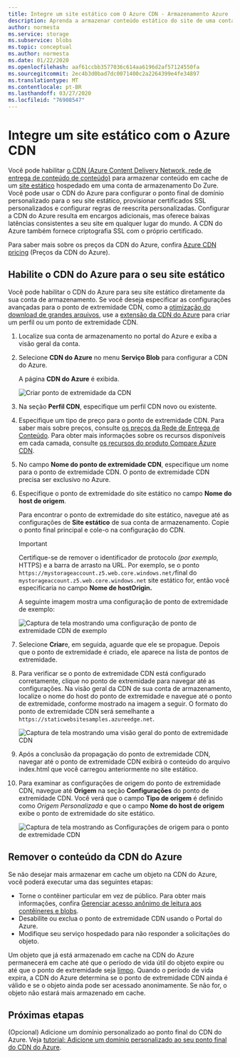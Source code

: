 ```yaml
---
title: Integre um site estático com O Azure CDN - Armazenamento Azure
description: Aprenda a armazenar conteúdo estático do site de uma conta do Azure Storage usando cdn (Azure Content Delivery Network, rede de entrega de conteúdo do Azure).
author: normesta
ms.service: storage
ms.subservice: blobs
ms.topic: conceptual
ms.author: normesta
ms.date: 01/22/2020
ms.openlocfilehash: aaf61ccbb3577036c614aa6196d2af57124550fa
ms.sourcegitcommit: 2ec4b3d0bad7dc0071400c2a2264399e4fe34897
ms.translationtype: MT
ms.contentlocale: pt-BR
ms.lasthandoff: 03/27/2020
ms.locfileid: "76908547"
---
```

# <a name="integrate-a-static-website-with-azure-cdn"></a>Integre um site estático com o Azure CDN

Você pode habilitar [o CDN (Azure Content Delivery Network, rede de entrega de conteúdo de conteúdo)](../../cdn/cdn-overview.md) para armazenar conteúdo em cache de um [site estático](storage-blob-static-website.md) hospedado em uma conta de armazenamento Do Zure. Você pode usar o CDN do Azure para configurar o ponto final de domínio personalizado para o seu site estático, provisionar certificados SSL personalizados e configurar regras de reescrita personalizadas. Configurar a CDN do Azure resulta em encargos adicionais, mas oferece baixas latências consistentes a seu site em qualquer lugar do mundo. A CDN do Azure também fornece criptografia SSL com o próprio certificado. 

Para saber mais sobre os preços da CDN do Azure, confira [Azure CDN pricing](https://azure.microsoft.com/pricing/details/cdn/) (Preços da CDN do Azure).

## <a name="enable-azure-cdn-for-your-static-website"></a>Habilite o CDN do Azure para o seu site estático

Você pode habilitar o CDN do Azure para seu site estático diretamente da sua conta de armazenamento. Se você deseja especificar as configurações avançadas para o ponto de extremidade CDN, como a [otimização do download de grandes arquivos](../../cdn/cdn-optimization-overview.md#large-file-download), use a [extensão da CDN do Azure](../../cdn/cdn-create-new-endpoint.md) para criar um perfil ou um ponto de extremidade CDN.

1. Localize sua conta de armazenamento no portal do Azure e exiba a visão geral da conta.

2. Selecione **CDN do Azure** no menu **Serviço Blob** para configurar a CDN do Azure.

    A página **CDN do Azure** é exibida.

    ![Criar ponto de extremidade da CDN](../../cdn/media/cdn-create-a-storage-account-with-cdn/cdn-storage-new-endpoint-creation.png)

3. Na seção **Perfil CDN**, especifique um perfil CDN novo ou existente. 

4. Especifique um tipo de preço para o ponto de extremidade CDN. Para saber mais sobre preços, consulte [os preços da Rede de Entrega de Conteúdo](https://azure.microsoft.com/pricing/details/cdn/). Para obter mais informações sobre os recursos disponíveis em cada camada, consulte [os recursos do produto Compare Azure CDN](../../cdn/cdn-features.md).

5. No campo **Nome do ponto de extremidade CDN**, especifique um nome para o ponto de extremidade CDN. O ponto de extremidade CDN precisa ser exclusivo no Azure.

6. Especifique o ponto de extremidade do site estático no campo **Nome do host de origem**. 

   Para encontrar o ponto de extremidade do site estático, navegue até as configurações de **Site estático** de sua conta de armazenamento.  Copie o ponto final principal e cole-o na configuração do CDN.

   > [!IMPORTANT]
   > Certifique-se de remover o identificador de protocolo *(por exemplo,* HTTPS) e a barra de arrasto na URL. Por exemplo, se o ponto `https://mystorageaccount.z5.web.core.windows.net/`final do `mystorageaccount.z5.web.core.windows.net` site estático for, então você especificaria no campo **Nome de hostOrigin.**

   A seguinte imagem mostra uma configuração de ponto de extremidade de exemplo:

   ![Captura de tela mostrando uma configuração de ponto de extremidade CDN de exemplo](media/storage-blob-static-website-custom-domain/add-cdn-endpoint.png)

7. Selecione **Criar**e, em seguida, aguarde que ele se propague. Depois que o ponto de extremidade é criado, ele aparece na lista de pontos de extremidade.

8. Para verificar se o ponto de extremidade CDN está configurado corretamente, clique no ponto de extremidade para navegar até as configurações. Na visão geral da CDN de sua conta de armazenamento, localize o nome do host do ponto de extremidade e navegue até o ponto de extremidade, conforme mostrado na imagem a seguir. O formato do ponto de extremidade CDN será semelhante a `https://staticwebsitesamples.azureedge.net`.

    ![Captura de tela mostrando uma visão geral do ponto de extremidade CDN](media/storage-blob-static-website-custom-domain/verify-cdn-endpoint.png)

9. Após a conclusão da propagação do ponto de extremidade CDN, navegar até o ponto de extremidade CDN exibirá o conteúdo do arquivo index.html que você carregou anteriormente no site estático.

10. Para examinar as configurações de origem do ponto de extremidade CDN, navegue até **Origem** na seção **Configurações** do ponto de extremidade CDN. Você verá que o campo **Tipo de origem** é definido como *Origem Personalizada* e que o campo **Nome do host de origem** exibe o ponto de extremidade do site estático.

    ![Captura de tela mostrando as Configurações de origem para o ponto de extremidade CDN](media/storage-blob-static-website-custom-domain/verify-cdn-origin.png)

## <a name="remove-content-from-azure-cdn"></a>Remover o conteúdo da CDN do Azure

Se não desejar mais armazenar em cache um objeto na CDN do Azure, você poderá executar uma das seguintes etapas:

* Torne o contêiner particular em vez de público. Para obter mais informações, confira [Gerenciar acesso anônimo de leitura aos contêineres e blobs](storage-manage-access-to-resources.md).
* Desabilite ou exclua o ponto de extremidade CDN usando o Portal do Azure.
* Modifique seu serviço hospedado para não responder a solicitações do objeto.

Um objeto que já está armazenado em cache na CDN do Azure permanecerá em cache até que o período de vida útil do objeto expire ou até que o ponto de extremidade seja [limpo](../../cdn/cdn-purge-endpoint.md). Quando o período de vida expira, a CDN do Azure determina se o ponto de extremidade CDN ainda é válido e se o objeto ainda pode ser acessado anonimamente. Se não for, o objeto não estará mais armazenado em cache.

## <a name="next-steps"></a>Próximas etapas

(Opcional) Adicione um domínio personalizado ao ponto final do CDN do Azure. Veja [tutorial: Adicione um domínio personalizado ao seu ponto final do CDN do Azure](../../cdn/cdn-map-content-to-custom-domain.md).
